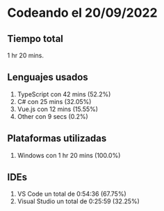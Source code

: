 # Codeando el 20/09/2022

## Tiempo total
1 hr 20 mins.

## Lenguajes usados
1. TypeScript con 42 mins (52.2%)
1. C# con 25 mins (32.05%)
1. Vue.js con 12 mins (15.55%)
1. Other con 9 secs (0.2%)

## Plataformas utilizadas
1. Windows con 1 hr 20 mins (100.0%)

## IDEs
1. VS Code un total de 0:54:36 (67.75%)
1. Visual Studio un total de 0:25:59 (32.25%)
